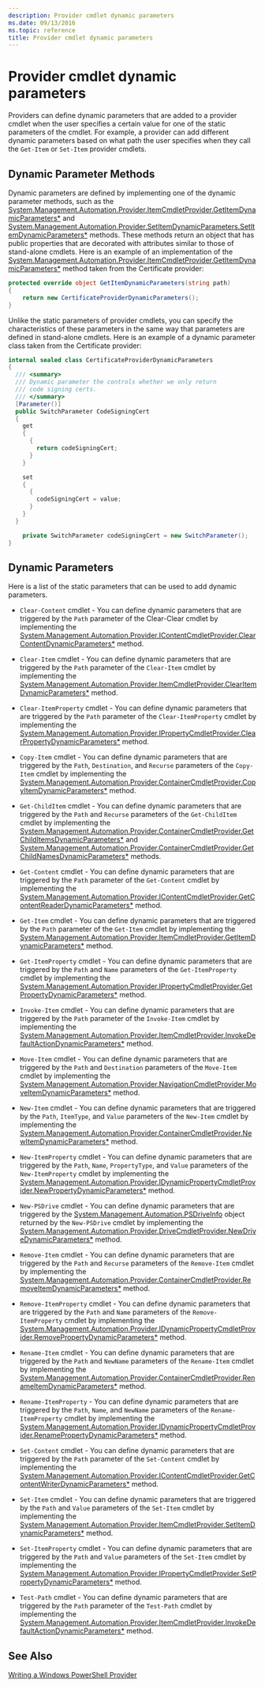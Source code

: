 ```yaml
---
description: Provider cmdlet dynamic parameters
ms.date: 09/13/2016
ms.topic: reference
title: Provider cmdlet dynamic parameters
---
```

# Provider cmdlet dynamic parameters

Providers can define dynamic parameters that are added to a provider cmdlet when the user specifies
a certain value for one of the static parameters of the cmdlet. For example, a provider can add
different dynamic parameters based on what path the user specifies when they call the `Get-Item` or
`Set-Item` provider cmdlets.

## Dynamic Parameter Methods

Dynamic parameters are defined by implementing one of the dynamic parameter methods, such as the
[System.Management.Automation.Provider.ItemCmdletProvider.GetItemDynamicParameters*][19] and
[System.Management.Automation.Provider.SetItemDynamicParameters.SetItemDynamicParameters*][21]
methods. These methods return an object that has public properties that are decorated with
attributes similar to those of stand-alone cmdlets. Here is an example of an implementation of the
[System.Management.Automation.Provider.ItemCmdletProvider.GetItemDynamicParameters*][19] method
taken from the Certificate provider:

```csharp
protected override object GetItemDynamicParameters(string path)
{
    return new CertificateProviderDynamicParameters();
}
```

Unlike the static parameters of provider cmdlets, you can specify the characteristics of these
parameters in the same way that parameters are defined in stand-alone cmdlets. Here is an example of
a dynamic parameter class taken from the Certificate provider:

```csharp
internal sealed class CertificateProviderDynamicParameters
{
  /// <summary>
  /// Dynamic parameter the controls whether we only return
  /// code signing certs.
  /// </summary>
  [Parameter()]
  public SwitchParameter CodeSigningCert
  {
    get
    {
      {
        return codeSigningCert;
      }
    }

    set
    {
      {
        codeSigningCert = value;
      }
    }
  }

    private SwitchParameter codeSigningCert = new SwitchParameter();
}
```

## Dynamic Parameters

Here is a list of the static parameters that can be used to add dynamic parameters.

- `Clear-Content` cmdlet - You can define dynamic parameters that are triggered by the `Path`
  parameter of the Clear-Clear cmdlet by implementing the
  [System.Management.Automation.Provider.IContentCmdletProvider.ClearContentDynamicParameters*][09]
  method.
- `Clear-Item` cmdlet - You can define dynamic parameters that are triggered by the `Path` parameter
  of the `Clear-Item` cmdlet by implementing the
  [System.Management.Automation.Provider.ItemCmdletProvider.ClearItemDynamicParameters*][18] method.
- `Clear-ItemProperty` cmdlet - You can define dynamic parameters that are triggered by the `Path`
  parameter of the `Clear-ItemProperty` cmdlet by implementing the
  [System.Management.Automation.Provider.IPropertyCmdletProvider.ClearPropertyDynamicParameters*][15]
  method.
- `Copy-Item` cmdlet - You can define dynamic parameters that are triggered by the `Path`,
  `Destination`, and `Recurse` parameters of the `Copy-Item` cmdlet by implementing the
  [System.Management.Automation.Provider.ContainerCmdletProvider.CopyItemDynamicParameters*][02]
  method.
- `Get-ChildItem` cmdlet - You can define dynamic parameters that are triggered by the `Path` and
  `Recurse` parameters of the `Get-ChildItem` cmdlet by implementing the
  [System.Management.Automation.Provider.ContainerCmdletProvider.GetChildItemsDynamicParameters*][03]
  and
  [System.Management.Automation.Provider.ContainerCmdletProvider.GetChildNamesDynamicParameters*][04]
  methods.
- `Get-Content` cmdlet - You can define dynamic parameters that are triggered by the `Path`
  parameter of the `Get-Content` cmdlet by implementing the
  [System.Management.Automation.Provider.IContentCmdletProvider.GetContentReaderDynamicParameters*][10]
  method.
- `Get-Item` cmdlet - You can define dynamic parameters that are triggered by the `Path` parameter
  of the `Get-Item` cmdlet by implementing the
  [System.Management.Automation.Provider.ItemCmdletProvider.GetItemDynamicParameters*][19] method.
- `Get-ItemProperty` cmdlet - You can define dynamic parameters that are triggered by the `Path` and
  `Name` parameters of the `Get-ItemProperty` cmdlet by implementing the
  [System.Management.Automation.Provider.IPropertyCmdletProvider.GetPropertyDynamicParameters*][16]
  method.
- `Invoke-Item` cmdlet - You can define dynamic parameters that are triggered by the `Path`
  parameter of the `Invoke-Item` cmdlet by implementing the
  [System.Management.Automation.Provider.ItemCmdletProvider.InvokeDefaultActionDynamicParameters*][20]
  method.
- `Move-Item` cmdlet - You can define dynamic parameters that are triggered by the `Path` and
  `Destination` parameters of the `Move-Item` cmdlet by implementing the
  [System.Management.Automation.Provider.NavigationCmdletProvider.MoveItemDynamicParameters*][22]
  method.
- `New-Item` cmdlet - You can define dynamic parameters that are triggered by the `Path`,
  `ItemType`, and `Value` parameters of the `New-Item` cmdlet by implementing the
  [System.Management.Automation.Provider.ContainerCmdletProvider.NewItemDynamicParameters*][05]
  method.
- `New-ItemProperty` cmdlet - You can define dynamic parameters that are triggered by the `Path`,
  `Name`, `PropertyType`, and `Value` parameters of the `New-ItemProperty` cmdlet by implementing
  the
  [System.Management.Automation.Provider.IDynamicPropertyCmdletProvider.NewPropertyDynamicParameters*][12]
  method.
- `New-PSDrive` cmdlet - You can define dynamic parameters that are triggered by the
  [System.Management.Automation.PSDriveInfo][23] object returned by the `New-PSDrive` cmdlet by
  implementing the
  [System.Management.Automation.Provider.DriveCmdletProvider.NewDriveDynamicParameters*][08] method.
- `Remove-Item` cmdlet - You can define dynamic parameters that are triggered by the `Path` and
  `Recurse` parameters of the `Remove-Item` cmdlet by implementing the
  [System.Management.Automation.Provider.ContainerCmdletProvider.RemoveItemDynamicParameters*][06]
  method.
- `Remove-ItemProperty` cmdlet - You can define dynamic parameters that are triggered by the `Path`
  and `Name` parameters of the `Remove-ItemProperty` cmdlet by implementing the
  [System.Management.Automation.Provider.IDynamicPropertyCmdletProvider.RemovePropertyDynamicParameters*][13]
  method.
- `Rename-Item` cmdlet - You can define dynamic parameters that are triggered by the `Path` and
  `NewName` parameters of the `Rename-Item` cmdlet by implementing the
  [System.Management.Automation.Provider.ContainerCmdletProvider.RenameItemDynamicParameters*][07]
  method.
- `Rename-ItemProperty` - You can define dynamic parameters that are triggered by the `Path`,
  `Name`, and `NewName` parameters of the `Rename-ItemProperty` cmdlet by implementing the
  [System.Management.Automation.Provider.IDynamicPropertyCmdletProvider.RenamePropertyDynamicParameters*][14]
  method.
- `Set-Content` cmdlet - You can define dynamic parameters that are triggered by the `Path`
  parameter of the `Set-Content` cmdlet by implementing the
  [System.Management.Automation.Provider.IContentCmdletProvider.GetContentWriterDynamicParameters*][11]
  method.
- `Set-Item` cmdlet - You can define dynamic parameters that are triggered by the `Path` and `Value`
  parameters of the `Set-Item` cmdlet by implementing the
  [System.Management.Automation.Provider.ItemCmdletProvider.SetItemDynamicParameters*][21] method.

- `Set-ItemProperty` cmdlet - You can define dynamic parameters that are triggered by the `Path` and
  `Value` parameters of the `Set-Item` cmdlet by implementing the
  [System.Management.Automation.Provider.IPropertyCmdletProvider.SetPropertyDynamicParameters*][17]
  method.
- `Test-Path` cmdlet - You can define dynamic parameters that are triggered by the `Path` parameter
  of the `Test-Path` cmdlet by implementing the
  [System.Management.Automation.Provider.ItemCmdletProvider.InvokeDefaultActionDynamicParameters*][20]
  method.

## See Also

[Writing a Windows PowerShell Provider][01]

<!-- link references -->
[01]: writing-a-windows-powershell-provider.md
[02]: xref:System.Management.Automation.Provider.ContainerCmdletProvider.CopyItemDynamicParameters*
[03]: xref:System.Management.Automation.Provider.ContainerCmdletProvider.GetChildItemsDynamicParameters*
[04]: xref:System.Management.Automation.Provider.ContainerCmdletProvider.GetChildNamesDynamicParameters*
[05]: xref:System.Management.Automation.Provider.ContainerCmdletProvider.NewItemDynamicParameters*
[06]: xref:System.Management.Automation.Provider.ContainerCmdletProvider.RemoveItemDynamicParameters*
[07]: xref:System.Management.Automation.Provider.ContainerCmdletProvider.RenameItemDynamicParameters*
[08]: xref:System.Management.Automation.Provider.DriveCmdletProvider.NewDriveDynamicParameters*
[09]: xref:System.Management.Automation.Provider.IContentCmdletProvider.ClearContentDynamicParameters*
[10]: xref:System.Management.Automation.Provider.IContentCmdletProvider.GetContentReaderDynamicParameters*
[11]: xref:System.Management.Automation.Provider.IContentCmdletProvider.GetContentWriterDynamicParameters*
[12]: xref:System.Management.Automation.Provider.IDynamicPropertyCmdletProvider.NewPropertyDynamicParameters*
[13]: xref:System.Management.Automation.Provider.IDynamicPropertyCmdletProvider.RemovePropertyDynamicParameters*
[14]: xref:System.Management.Automation.Provider.IDynamicPropertyCmdletProvider.RenamePropertyDynamicParameters*
[15]: xref:System.Management.Automation.Provider.IPropertyCmdletProvider.ClearPropertyDynamicParameters*
[16]: xref:System.Management.Automation.Provider.IPropertyCmdletProvider.GetPropertyDynamicParameters*
[17]: xref:System.Management.Automation.Provider.IPropertyCmdletProvider.SetPropertyDynamicParameters*
[18]: xref:System.Management.Automation.Provider.ItemCmdletProvider.ClearItemDynamicParameters*
[19]: xref:System.Management.Automation.Provider.ItemCmdletProvider.GetItemDynamicParameters*
[20]: xref:System.Management.Automation.Provider.ItemCmdletProvider.InvokeDefaultActionDynamicParameters*
[21]: xref:System.Management.Automation.Provider.ItemCmdletProvider.SetItemDynamicParameters*
[22]: xref:System.Management.Automation.Provider.NavigationCmdletProvider.MoveItemDynamicParameters*
[23]: xref:System.Management.Automation.PSDriveInfo
